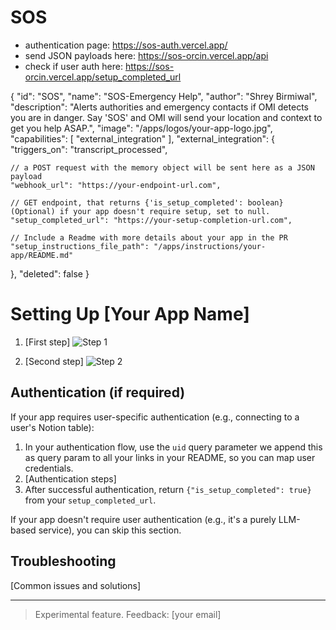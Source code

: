 # SOS


- authentication page: https://sos-auth.vercel.app/
- send JSON payloads here: https://sos-orcin.vercel.app/api
- check if user auth here: https://sos-orcin.vercel.app/setup_completed_url




{
  "id": "SOS",
  "name": "SOS-Emergency Help",
  "author": "Shrey Birmiwal",
  "description": "Alerts authorities and emergency contacts if OMI detects you are in danger. Say 'SOS' and OMI will send your location and context to get you help ASAP.",
  "image": "/apps/logos/your-app-logo.jpg",
  "capabilities": [
    "external_integration"
  ],
  "external_integration": {
    "triggers_on": "transcript_processed",

    // a POST request with the memory object will be sent here as a JSON payload
    "webhook_url": "https://your-endpoint-url.com",

    // GET endpoint, that returns {'is_setup_completed': boolean} (Optional) if your app doesn't require setup, set to null.
    "setup_completed_url": "https://your-setup-completion-url.com",

    // Include a Readme with more details about your app in the PR
    "setup_instructions_file_path": "/apps/instructions/your-app/README.md"
  },
  "deleted": false
}




# Setting Up [Your App Name]

1. [First step]
   ![Step 1](assets/step_1.png)

2. [Second step]
   ![Step 2](assets/step_2.png)

## Authentication (if required)

If your app requires user-specific authentication (e.g., connecting to a user's Notion table):

1. In your authentication flow, use the `uid` query parameter we append this as query param to all your links in your
   README, so you can map user credentials.
2. [Authentication steps]
3. After successful authentication, return `{"is_setup_completed": true}` from your `setup_completed_url`.

If your app doesn't require user authentication (e.g., it's a purely LLM-based service), you can skip this section.

## Troubleshooting

[Common issues and solutions]

---

> Experimental feature. Feedback: [your email]